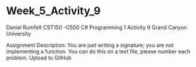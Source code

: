 # Week_5_Activity_9
Daniel Rumfelt
CST150 -O500 C# Programming 1
Activity 9 
Grand Canyon University

Assignment Description: You are just writing a signature; you are not implementing a function. You can do this on a text file, please number each problem. Upload to GitHub


